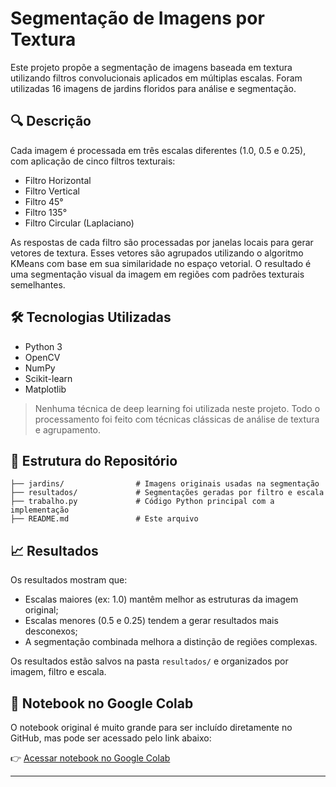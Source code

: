 # Segmentação de Imagens por Textura

Este projeto propõe a segmentação de imagens baseada em textura utilizando filtros convolucionais aplicados em múltiplas escalas. Foram utilizadas 16 imagens de jardins floridos para análise e segmentação.

## 🔍 Descrição

Cada imagem é processada em três escalas diferentes (1.0, 0.5 e 0.25), com aplicação de cinco filtros texturais:

- Filtro Horizontal
- Filtro Vertical
- Filtro 45°
- Filtro 135°
- Filtro Circular (Laplaciano)

As respostas de cada filtro são processadas por janelas locais para gerar vetores de textura. Esses vetores são agrupados utilizando o algoritmo KMeans com base em sua similaridade no espaço vetorial. O resultado é uma segmentação visual da imagem em regiões com padrões texturais semelhantes.

## 🛠 Tecnologias Utilizadas

- Python 3
- OpenCV
- NumPy
- Scikit-learn
- Matplotlib

> Nenhuma técnica de deep learning foi utilizada neste projeto. Todo o processamento foi feito com técnicas clássicas de análise de textura e agrupamento.

## 📂 Estrutura do Repositório

```
├── jardins/                # Imagens originais usadas na segmentação
├── resultados/             # Segmentações geradas por filtro e escala
├── trabalho.py             # Código Python principal com a implementação
├── README.md               # Este arquivo
```

## 📈 Resultados

Os resultados mostram que:
- Escalas maiores (ex: 1.0) mantêm melhor as estruturas da imagem original;
- Escalas menores (0.5 e 0.25) tendem a gerar resultados mais desconexos;
- A segmentação combinada melhora a distinção de regiões complexas.

Os resultados estão salvos na pasta `resultados/` e organizados por imagem, filtro e escala.

## 🔗 Notebook no Google Colab

O notebook original é muito grande para ser incluído diretamente no GitHub, mas pode ser acessado pelo link abaixo:

👉 [Acessar notebook no Google Colab](https://colab.research.google.com/drive/13zuYcqb_min3AZJUpJAk-vTSJbIm4myL?usp=sharing)

---


